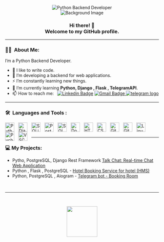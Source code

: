 <p 
     align="center" style="padding-bottom:0; margin-bottom:0;">
    <img src="https://readme-typing-svg.herokuapp.com/?lines=Python+Backend+Developer&font=Fira%20Code&center=true&width=380&height=50" alt="Python Backend Developer">
    <br>
    <img src="https://media.licdn.com/dms/image/D4D16AQEHzw5Mzby9sA/profile-displaybackgroundimage-shrink_350_1400/0/1694426190189?e=1700092800&v=beta&t=AtRFAXF8HXNsHT3OJGKBUksshk689YSUAQv5XrThETs" alt="Background Image">
     

</p>

<p align="center" style="padding-bottom:0; margin-bottom:0;">
    <h3 align="center">Hi there! 👋
    <!-- <br /> I'm Alex. -->
    <br /> Welcome to my GitHub profile.
    </h3>
</p>

---

### 👨‍💻 &nbsp;About Me:
I’m a Python Backend Developer.

- 💪 I like to write code.
- 🔭 I’m developing a backend for web applications.
- ⚡ I’m constantly learning new things.
- 🌱 I’m currently learning **Python, Django , Flask , TelegramAPI**.
- 📫 How to reach me: &nbsp; [![Linkedin Badge](https://img.shields.io/badge/-Oleksandr--Brusyltsev-blue?style=flat&logo=Linkedin&logoColor=white)](https://www.linkedin.com/in/oleksandr-brusyltsev/) [![Gmail Badge](https://img.shields.io/badge/-Gmail-red?style=flat&logo=Gmail&logoColor=white)](mailto:brusiltsev1@gmail.com)<a href="https://t.me/Oleksandr_Alex">
    <img src="https://img.shields.io/badge/Telegram-2CA5E0?style=for-the-badge&logo=telegram&logoColor=white" alt="telegram logo" style="max-width: 100%;">
</a>



---

### 🛠 &nbsp;Languages and Tools :

<!-- <br /> -->

<img align="left" alt="Python" width="30px" style="padding-right:10px;" src="https://cdn.jsdelivr.net/gh/devicons/devicon/icons/python/python-original.svg" />
<img align="left" alt="Django" width="30px" style="padding-right:10px;" src="https://cdn.jsdelivr.net/gh/devicons/devicon/icons/django/django-plain.svg" />
<!-- <img align="left" alt="Flask" width="30px" style="padding-right:10px;" src="https://cdn.jsdelivr.net/gh/devicons/devicon/icons/flask/flask-original.svg" /> -->

<!-- <img align="left" alt="Flask" width="30px" style="padding-right:10px;" src="https://devicons.railway.app/i/flask-light.svg" /> -->

<img align="left" alt="SQLite" width="30px" style="padding-right:10px;" src="https://cdn.jsdelivr.net/gh/devicons/devicon/icons/sqlite/sqlite-original.svg" />
<img align="left" alt="PostgreSQL" width="30px" style="padding-right:10px;" src="https://cdn.jsdelivr.net/gh/devicons/devicon/icons/postgresql/postgresql-original.svg" />
<img align="left" alt="SQLAlchemy" width="30px" style="padding-right:10px;" src="https://cdn.jsdelivr.net/gh/devicons/devicon/icons/sqlalchemy/sqlalchemy-original.svg" />

<img align="left" alt="Docker" width="30px" style="padding-right:10px;" src="https://cdn.jsdelivr.net/gh/devicons/devicon/icons/docker/docker-original.svg" />

<img align="left" alt="HTML" width="30px" style="padding-right:10px;" src="https://cdn.jsdelivr.net/gh/devicons/devicon/icons/html5/html5-plain.svg" />
<img align="left" alt="CSS" width="30px" style="padding-right:10px;" src="https://cdn.jsdelivr.net/gh/devicons/devicon/icons/css3/css3-plain.svg" />

<img align="left" alt="Git" width="30px" style="padding-right:10px;" src="https://cdn.jsdelivr.net/gh/devicons/devicon/icons/git/git-original.svg" />
<img align="left" alt="GitHub" width="30px" style="padding-right:10px;" src="https://devicons.railway.app/i/github-light.svg" />

<img align="left" alt="Linux" width="30px" style="padding-right:10px;" src="https://cdn.jsdelivr.net/gh/devicons/devicon/icons/linux/linux-original.svg" />
<!-- <img align="left" alt="Ubuntu" width="30px" style="padding-right:10px;" src="https://cdn.jsdelivr.net/gh/devicons/devicon/icons/ubuntu/ubuntu-plain.svg" /> -->

<img align="left" alt="Pycharm" width="30px" style="padding-right:10px;" src="https://cdn.jsdelivr.net/gh/devicons/devicon/icons/pycharm/pycharm-original.svg" />
<img align="left" alt="VSCode" width="30px" style="padding-right:10px;" src="https://cdn.jsdelivr.net/gh/devicons/devicon/icons/vscode/vscode-original.svg" />

<br />
<br />

---

### 💻 My Projects:
- Pytho, PostgreSQL, Django Rest Framework [Talk Chat: Real-time Chat Web Application](https://github.com/OleksandrBrusyltsev/Talk_Chat_)
- Python , Flask , PostgreSQL - [Hotel Booking Service for hotel (HMS)](https://github.com/OleksandrBrusyltsev/HMS_Flask)
- Python, PostgreSQL , Aiogram - [Telegram bot - Booking Room](https://t.me/VisitingGrandpasVillageBot)

<!-- - [Сертификат Python-разработчик]()
- [Резюме]() -->
<br/>  

---

<br />



<div align="center">
    <p>
        <img src="https://media.giphy.com/media/M9gbBd9nbDrOTu1Mqx/giphy.gif" width="100"/>

</div>

